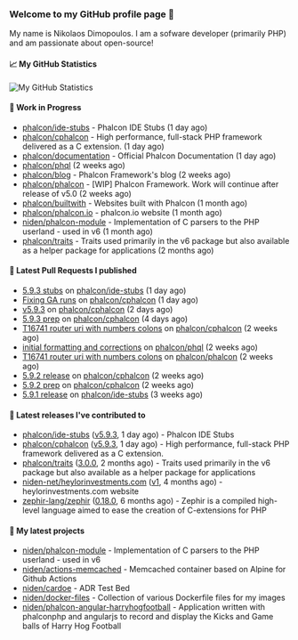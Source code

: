 ### Welcome to my GitHub profile page 👋

My name is Nikolaos Dimopoulos. I am a sofware developer (primarily PHP) and am passionate about open-source!

#### 📈 My GitHub Statistics

![My GitHub Statistics](https://github-readme-stats.vercel.app/api?username=niden&show_icons=true&count_private=true&hide_title=true&theme=transparent)

#### 👷 Work in Progress

- [phalcon/ide-stubs](https://github.com/phalcon/ide-stubs) - Phalcon IDE Stubs (1 day ago)
- [phalcon/cphalcon](https://github.com/phalcon/cphalcon) - High performance, full-stack PHP framework delivered as a C extension. (1 day ago)
- [phalcon/documentation](https://github.com/phalcon/documentation) - Official Phalcon Documentation (1 day ago)
- [phalcon/phql](https://github.com/phalcon/phql) (2 weeks ago)
- [phalcon/blog](https://github.com/phalcon/blog) - Phalcon Framework&#39;s blog (2 weeks ago)
- [phalcon/phalcon](https://github.com/phalcon/phalcon) - [WIP] Phalcon Framework. Work will continue after release of v5.0 (2 weeks ago)
- [phalcon/builtwith](https://github.com/phalcon/builtwith) - Websites built with Phalcon (1 month ago)
- [phalcon/phalcon.io](https://github.com/phalcon/phalcon.io) - phalcon.io website (1 month ago)
- [niden/phalcon-module](https://github.com/niden/phalcon-module) - Implementation of C parsers to the PHP userland - used in v6 (1 month ago)
- [phalcon/traits](https://github.com/phalcon/traits) - Traits used primarily in the v6 package but also available as a helper package for applications (2 months ago)

#### 🔨 Latest Pull Requests I published

- [5.9.3 stubs](https://github.com/phalcon/ide-stubs/pull/112) on [phalcon/ide-stubs](https://github.com/phalcon/ide-stubs) (1 day ago)
- [Fixing GA runs](https://github.com/phalcon/cphalcon/pull/16760) on [phalcon/cphalcon](https://github.com/phalcon/cphalcon) (1 day ago)
- [v5.9.3](https://github.com/phalcon/cphalcon/pull/16758) on [phalcon/cphalcon](https://github.com/phalcon/cphalcon) (2 days ago)
- [5.9.3 prep](https://github.com/phalcon/cphalcon/pull/16756) on [phalcon/cphalcon](https://github.com/phalcon/cphalcon) (4 days ago)
- [T16741 router uri with numbers colons](https://github.com/phalcon/cphalcon/pull/16745) on [phalcon/cphalcon](https://github.com/phalcon/cphalcon) (2 weeks ago)
- [initial formatting and corrections](https://github.com/phalcon/phql/pull/1) on [phalcon/phql](https://github.com/phalcon/phql) (2 weeks ago)
- [T16741 router uri with numbers colons](https://github.com/phalcon/phalcon/pull/615) on [phalcon/phalcon](https://github.com/phalcon/phalcon) (2 weeks ago)
- [5.9.2 release](https://github.com/phalcon/cphalcon/pull/16739) on [phalcon/cphalcon](https://github.com/phalcon/cphalcon) (2 weeks ago)
- [5.9.2 prep](https://github.com/phalcon/cphalcon/pull/16738) on [phalcon/cphalcon](https://github.com/phalcon/cphalcon) (2 weeks ago)
- [5.9.1 release](https://github.com/phalcon/ide-stubs/pull/110) on [phalcon/ide-stubs](https://github.com/phalcon/ide-stubs) (3 weeks ago)

#### 🔭 Latest releases I've contributed to

- [phalcon/ide-stubs](https://github.com/phalcon/ide-stubs) ([v5.9.3](https://github.com/phalcon/ide-stubs/releases/tag/v5.9.3), 1 day ago) - Phalcon IDE Stubs
- [phalcon/cphalcon](https://github.com/phalcon/cphalcon) ([v5.9.3](https://github.com/phalcon/cphalcon/releases/tag/v5.9.3), 1 day ago) - High performance, full-stack PHP framework delivered as a C extension.
- [phalcon/traits](https://github.com/phalcon/traits) ([3.0.0](https://github.com/phalcon/traits/releases/tag/3.0.0), 2 months ago) - Traits used primarily in the v6 package but also available as a helper package for applications
- [niden-net/heylorinvestments.com](https://github.com/niden-net/heylorinvestments.com) ([v1](https://github.com/niden-net/heylorinvestments.com/releases/tag/v1), 4 months ago) - heylorinvestments.com website
- [zephir-lang/zephir](https://github.com/zephir-lang/zephir) ([0.18.0](https://github.com/zephir-lang/zephir/releases/tag/0.18.0), 6 months ago) - Zephir is a compiled high-level language aimed to ease the creation of C-extensions for PHP

#### 🌱 My latest projects

- [niden/phalcon-module](https://github.com/niden/phalcon-module) - Implementation of C parsers to the PHP userland - used in v6
- [niden/actions-memcached](https://github.com/niden/actions-memcached) - Memcached container based on Alpine for Github Actions
- [niden/cardoe](https://github.com/niden/cardoe) - ADR Test Bed
- [niden/docker-files](https://github.com/niden/docker-files) - Collection of various Dockerfile files for my images
- [niden/phalcon-angular-harryhogfootball](https://github.com/niden/phalcon-angular-harryhogfootball) - Application written with phalconphp and angularjs to record and display the Kicks and Game balls of Harry Hog Football


